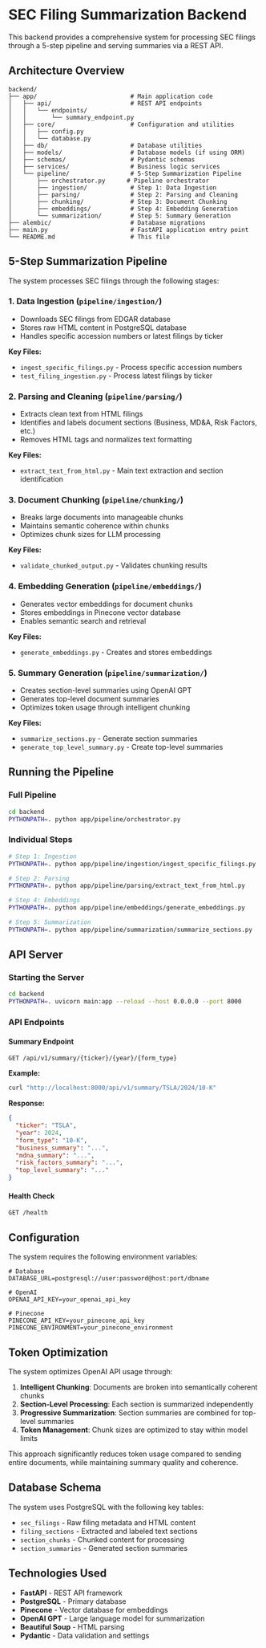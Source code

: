 # SEC Filing Summarization Backend

This backend provides a comprehensive system for processing SEC filings through a 5-step pipeline and serving summaries via a REST API.

## Architecture Overview

```
backend/
├── app/                          # Main application code
│   ├── api/                      # REST API endpoints
│   │   └── endpoints/
│   │       └── summary_endpoint.py
│   ├── core/                     # Configuration and utilities
│   │   ├── config.py
│   │   └── database.py
│   ├── db/                       # Database utilities
│   ├── models/                   # Database models (if using ORM)
│   ├── schemas/                  # Pydantic schemas
│   ├── services/                 # Business logic services
│   └── pipeline/                 # 5-Step Summarization Pipeline
│       ├── orchestrator.py      # Pipeline orchestrator
│       ├── ingestion/            # Step 1: Data Ingestion
│       ├── parsing/              # Step 2: Parsing and Cleaning
│       ├── chunking/             # Step 3: Document Chunking
│       ├── embeddings/           # Step 4: Embedding Generation
│       └── summarization/        # Step 5: Summary Generation
├── alembic/                      # Database migrations
├── main.py                       # FastAPI application entry point
└── README.md                     # This file
```

## 5-Step Summarization Pipeline

The system processes SEC filings through the following stages:

### 1. Data Ingestion (`pipeline/ingestion/`)
- Downloads SEC filings from EDGAR database
- Stores raw HTML content in PostgreSQL database
- Handles specific accession numbers or latest filings by ticker

**Key Files:**
- `ingest_specific_filings.py` - Process specific accession numbers
- `test_filing_ingestion.py` - Process latest filings by ticker

### 2. Parsing and Cleaning (`pipeline/parsing/`)
- Extracts clean text from HTML filings
- Identifies and labels document sections (Business, MD&A, Risk Factors, etc.)
- Removes HTML tags and normalizes text formatting

**Key Files:**
- `extract_text_from_html.py` - Main text extraction and section identification

### 3. Document Chunking (`pipeline/chunking/`)
- Breaks large documents into manageable chunks
- Maintains semantic coherence within chunks
- Optimizes chunk sizes for LLM processing

**Key Files:**
- `validate_chunked_output.py` - Validates chunking results

### 4. Embedding Generation (`pipeline/embeddings/`)
- Generates vector embeddings for document chunks
- Stores embeddings in Pinecone vector database
- Enables semantic search and retrieval

**Key Files:**
- `generate_embeddings.py` - Creates and stores embeddings

### 5. Summary Generation (`pipeline/summarization/`)
- Creates section-level summaries using OpenAI GPT
- Generates top-level document summaries
- Optimizes token usage through intelligent chunking

**Key Files:**
- `summarize_sections.py` - Generate section summaries
- `generate_top_level_summary.py` - Create top-level summaries

## Running the Pipeline

### Full Pipeline
```bash
cd backend
PYTHONPATH=. python app/pipeline/orchestrator.py
```

### Individual Steps
```bash
# Step 1: Ingestion
PYTHONPATH=. python app/pipeline/ingestion/ingest_specific_filings.py

# Step 2: Parsing
PYTHONPATH=. python app/pipeline/parsing/extract_text_from_html.py

# Step 4: Embeddings
PYTHONPATH=. python app/pipeline/embeddings/generate_embeddings.py

# Step 5: Summarization
PYTHONPATH=. python app/pipeline/summarization/summarize_sections.py
```

## API Server

### Starting the Server
```bash
cd backend
PYTHONPATH=. uvicorn main:app --reload --host 0.0.0.0 --port 8000
```

### API Endpoints

#### Summary Endpoint
```
GET /api/v1/summary/{ticker}/{year}/{form_type}
```

**Example:**
```bash
curl "http://localhost:8000/api/v1/summary/TSLA/2024/10-K"
```

**Response:**
```json
{
  "ticker": "TSLA",
  "year": 2024,
  "form_type": "10-K",
  "business_summary": "...",
  "mdna_summary": "...",
  "risk_factors_summary": "...",
  "top_level_summary": "..."
}
```

#### Health Check
```
GET /health
```

## Configuration

The system requires the following environment variables:

```env
# Database
DATABASE_URL=postgresql://user:password@host:port/dbname

# OpenAI
OPENAI_API_KEY=your_openai_api_key

# Pinecone
PINECONE_API_KEY=your_pinecone_api_key
PINECONE_ENVIRONMENT=your_pinecone_environment
```

## Token Optimization

The system optimizes OpenAI API usage through:

1. **Intelligent Chunking**: Documents are broken into semantically coherent chunks
2. **Section-Level Processing**: Each section is summarized independently 
3. **Progressive Summarization**: Section summaries are combined for top-level summaries
4. **Token Management**: Chunk sizes are optimized to stay within model limits

This approach significantly reduces token usage compared to sending entire documents, while maintaining summary quality and coherence.

## Database Schema

The system uses PostgreSQL with the following key tables:
- `sec_filings` - Raw filing metadata and HTML content
- `filing_sections` - Extracted and labeled text sections
- `section_chunks` - Chunked content for processing
- `section_summaries` - Generated section summaries

## Technologies Used

- **FastAPI** - REST API framework
- **PostgreSQL** - Primary database
- **Pinecone** - Vector database for embeddings
- **OpenAI GPT** - Large language model for summarization
- **Beautiful Soup** - HTML parsing
- **Pydantic** - Data validation and settings 